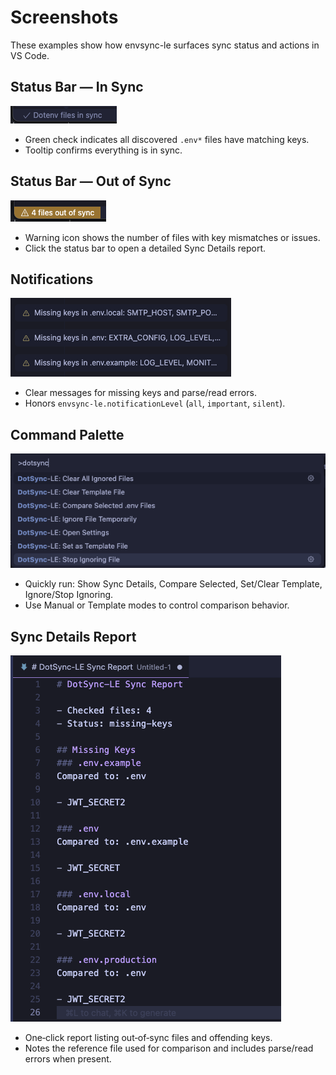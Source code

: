 # Screenshots

These examples show how envsync-le surfaces sync status and actions in VS Code.

## Status Bar — In Sync

![envsync-le Status Bar (In Sync)](../src/assets/images/insync.png)

- Green check indicates all discovered `.env*` files have matching keys.
- Tooltip confirms everything is in sync.

## Status Bar — Out of Sync

![envsync-le Status Bar (Out of Sync)](../src/assets/images/outofsync.png)

- Warning icon shows the number of files with key mismatches or issues.
- Click the status bar to open a detailed Sync Details report.

## Notifications

![envsync-le Notifications](../src/assets/images/notifications.png)

- Clear messages for missing keys and parse/read errors.
- Honors `envsync-le.notificationLevel` (`all`, `important`, `silent`).

## Command Palette

![envsync-le Commands](../src/assets/images/command-palette.png)

- Quickly run: Show Sync Details, Compare Selected, Set/Clear Template, Ignore/Stop Ignoring.
- Use Manual or Template modes to control comparison behavior.

## Sync Details Report

![envsync-le Sync Details Report](../src/assets/images/diff.png)

- One‑click report listing out‑of‑sync files and offending keys.
- Notes the reference file used for comparison and includes parse/read errors when present.

